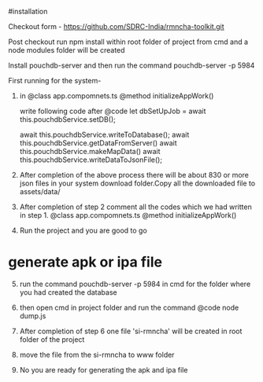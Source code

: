 #installation 

Checkout form - https://github.com/SDRC-India/rmncha-toolkit.git


Post checkout run npm install within root folder of project from cmd and a node modules folder will
be created

Install pouchdb-server and then run the command pouchdb-server  -p 5984

First running for the system-
 1. in  @class app.compomnets.ts @method initializeAppWork() 

    write following code after @code  let dbSetUpJob = await this.pouchdbService.setDB();

     await this.pouchdbService.writeToDatabase();
      await this.pouchdbService.getDataFromServer()
      await this.pouchdbService.makeMapData()
      await this.pouchdbService.writeDataToJsonFile();

2. After completion of the above process there will be about 830 or more json files in your system download folder.Copy all the downloaded file to assets/data/


3. After completion of step 2 comment all the codes which we had written in step 1. @class app.compomnets.ts @method initializeAppWork()

4. Run the project and you are good to go

# generate apk or ipa file

5. run the command pouchdb-server  -p 5984 in cmd for the folder where you had created the database

6. then open cmd in project folder and run the command @code node dump.js

7. After completion of step 6 one file 'si-rmncha' will be created in root folder of the project

8. move the file from the si-rmncha to www folder

9. No you are ready for generating the apk and ipa file